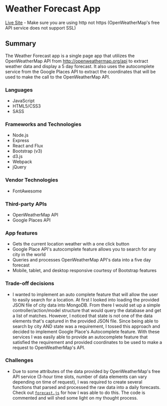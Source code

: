 # Weather Forecast App

[Live Site][live] - Make sure you are using http not https (OpenWeatherMap's free API service does not support SSL)

[live]: https://ephraimpei-weather-forecast.herokuapp.com

## Summary

The Weather Forecast app is a single page app that utilizes the OpenWeatherMap API from http://openweathermap.org/api to extract weather data and display a 5 day forecast.  It also uses the autocomplete service from the Google Places API to extract the coordinates that will be used to make the call to the OpenWeatherMap API.

### Languages

* JavaScript
* HTML5/CSS3
* SASS

### Frameworks and Technologies

* Node.js
* Express
* React and Flux
* Bootstrap (v3)
* d3.js
* Webpack
* jQuery

### Vendor Technologies

* FontAwesome

### Third-party APIs

* OpenWeatherMap API
* Google Places API

### App features

* Gets the current location weather with a one click button
* Google Place API's autocomplete feature allows you to search for any city in the world
* Queries and processes OpenWeatherMap API's data into a five day forecast
* Mobile, tablet, and desktop responsive courtesy of Bootstrap features

### Trade-off decisions

* I wanted to implement an auto complete feature that will allow the user to easily search for a location.  At first I looked into loading the provided JSON file of city data into MongoDB.  From there I would set up a simple controller/action/model structure that would query the database and get a list of matches.  However, I noticed that state is not one of the data elements that's captured in the provided JSON file.  Since being able to search by city AND state was a requirement, I tossed this approach and decided to implement Google Place's Autocomplete feature.  With these services I was easily able to provide an autocomplete feature that satisfied the requirement and provided coordinates to be used to make a request to OpenWeatherMap's API.

### Challenges

* Due to some attributes of the data provided by OpenWeatherMap's free API service (3-hour time slots, number of data elements can vary depending on time of request), I was required to create several functions that parsed and processed the raw data into a daily forecasts. Check out [`forecast.js`](./src/utilities/forecast.js) for how I was able to do this.  The code is commented and will shed some light on my thought process.
